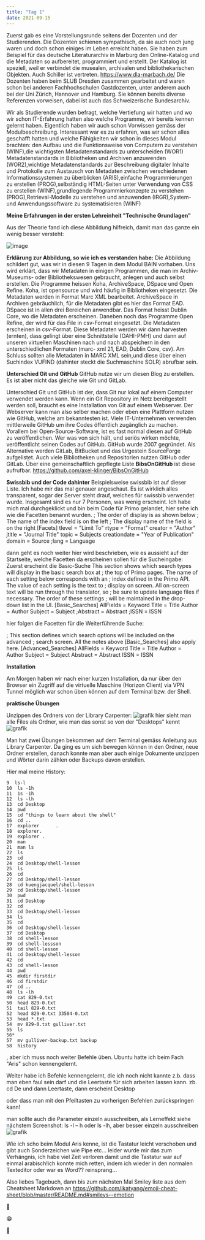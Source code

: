 ```yaml
---
title: "Tag 1"
date: 2021-09-15
---
```

Zuerst gab es eine Vorstellungsrunde seitens der Dozenten und der Studierenden.
Die Dozenten schienen sympathisch, da sie auch noch jung waren und doch schon einiges im Leben erreicht haben.
Sie haben zum Beispiel für das deutsche Literaturarchiv in Marburg den Online-Katalog und die Metadaten so aufbereitet, programmiert und erstellt.
Der Katalog ist speziell, weil er verbindet die musealen, archivalen und bibliothekarischen Objekten. Auch Schiller ist vertreten.
https://www.dla-marbach.de/
Die Dozenten haben beim SLUB Dresden zusammen gearbeitet und waren schon bei anderen Fachhochschulen Gastdozenten, unter anderem auch bei der Uni Zürich, Hannover und Hamburg. Sie können bereits diverse Referenzen vorweisen, dabei ist auch das Schweizerische Bundesarchiv.

Wir als Studierende wurden befragt, welche Vertiefung wir hatten und wo wir schon IT-Erfahrung hatten also welche Programme, wir bereits kennen gelernt haben.
Eigentlich haben wir auch schon Vorwissen gemäss der Modulbeschreibung. Interessant war es zu erfahren, was wir schon alles geschafft hatten und welche Fähigkeiten wir schon in dieses Modul brachten:
den Aufbau und die Funktionsweise von Computern zu verstehen (WINF),die wichtigsten Metadatenstandards zu unterscheiden (WOR1)
Metadatenstandards in Bibliotheken und Archiven anzuwenden (WOR2),wichtige Metadatenstandards zur Beschreibung digitaler Inhalte und Protokolle zum Austausch von Metadaten zwischen verschiedenen Informationssystemen zu überblicken (ARIS),einfache Programmierungen zu erstellen (PROG),selbständig HTML-Seiten unter Verwendung von CSS zu erstellen (WINF),grundlegende Programmierkonzepte zu verstehen (PROG),Retrieval-Modelle zu verstehen und anzuwenden (IRGR),System- und Anwendungssoftware zu systematisieren (WINF)



**Meine Erfahrungen in der ersten Lehreinheit "Technische Grundlagen"**

Aus der Theorie fand ich diese Abbildung hilfreich, damit man das ganze ein wenig besser versteht:

![image](https://user-images.githubusercontent.com/90834735/133661233-4f8b2d76-36a1-4f85-88d5-3cbce8b3bcc0.png)

**Erklärung zur Abbildung, so wie ich es verstanden habe:**
Die Abbildung schildert gut, was wir in diesen 9 Tagen in dem Modul BAIN vorhaben.
Uns wird erklärt, dass wir Metadaten in einigen Programmen, die man im Archiv- Museums- oder Bibliothekswesen gebraucht, anlegen und auch selbst erstellen.
Die Programme heissen Koha, ArchiveSpace, DSpace und Open Refine.
Koha, ist opensource und  wird häufig in Bibliotheken eingesetzt. Die Metadaten werden in Format Marc XML bearbeitet.
ArchiveSpace in Archiven gebräuchlich, für die Metadaten gibt es hier das Format EAD.
DSpace ist in allen drei Bereichen anwendbar. Das Format heisst Dublin Core, wo die Metadaten erscheinen.
Daneben noch das Programme Open Refine, der wird für das File in csv-Format eingesetzt. Die Metadaten erscheinen in csv-Format.
Diese Metadaten werden wir dann harvesten (ernten), dass gelingt über eine Schnittstelle (OAHI-PMH) und dann auf unseren virtuellen Maschinen nach und nach abspeichern in den unterschiedlichen Formaten (marc- xml 21, EAD, Dublin Core, csv).
Am Schluss sollten alle Metadaten in MARC XML sein,und diese über einen Suchindex VUFIND (dahinter steckt die Suchmaschine SOLR) abrufbar sein.



**Unterschied Git und GitHub**
GitHub nutze wir um diesen Blog zu erstellen. Es ist aber nicht das gleiche wie Git und GitLab.

Unterschied Git und GitHub ist der, dass Git nur lokal auf einem Computer verwendet werden kann.
Wenn ein Git Repository im Netz bereitgestellt werden soll, braucht es eine Installation von Git auf einem Webserver.
Der Webserver kann man also selber machen oder eben eine Plattform nutzen wie GitHub, welche am bekanntesten ist.
Viele IT-Unternehmen verwenden mittlerweile GitHub um ihre Codes öffentlich zugänglich zu machen.
Vorallem bei Open-Source-Software, ist es fast normal diesen auf GitHub zu veröffentlichen.
Wer was von sich hält, und seriös wirken möchte, veröffentlicht seinen Codes auf GitHub.
GitHub wurde 2007 gegründet.
Als Alternative werden GitLab, BitBucket und das Urgestein SourceForge aufgelistet.
Auch viele Bibliotheken und Repositorien nutzen GitHub oder GitLab. Über eine gemeinschaftlich gepflegte Liste **BibsOnGitHub** ist diese aufrufbar.
https://github.com/axel-klinger/BibsOnGitHub

**Swissbib und der Code dahinter**
Beispielsweise swissbib ist auf dieser Liste. Ich habe mir das mal genauer angeschaut.
Es ist wirklich alles transparent, sogar der Server steht drauf, welches für swissbib verwendet wurde. Insgesamt sind es nur 7 Personen, was wenig erscheint.
Ich habe mich mal durchgeklickt und bin beim  Code für Primo gelandet, hier sehe ich wie die Facetten benannt wurden.
; The order of display is as shown below
; The name of the index field is on the left
; The display name of the field is on the right
[Facets]
tlevel  = "Limit To"
rtype   = "Format"
creator = "Author"
jtitle  = "Journal Title"
topic   = Subjects
creationdate = "Year of Publication"
domain  = Source
;lang    = Language

dann geht es noch weiter hier wird beschrieben, wie es aussieht auf der Startseite, welche Facetten da erscheinen sollen für die Sucheingabe:
Zuerst erscheint die Basic-Suche
This section shows which search types will display in the basic search box at
; the top of Primo pages.  The name of each setting below corresponds with an
; index defined in the Primo API.  The value of each setting is the text to
; display on screen.  All on-screen text will be run through the translator, so
; be sure to update language files if necessary.  The order of these settings
; will be maintained in the drop-down list in the UI.
[Basic_Searches]
AllFields           = Keyword
Title               = Title
Author              = Author
Subject             = Subject
;Abstract            = Abstract
;ISSN                = ISSN

hier folgen die Facetten für die Weiterführende Suche:

; This section defines which search options will be included on the advanced
; search screen.  All the notes above [Basic_Searches] also apply here.
[Advanced_Searches]
AllFields           = Keyword
Title               = Title
Author              = Author
Subject             = Subject
Abstract            = Abstract
ISSN                = ISSN



**Installation**

Am Morgen haben wir nach einer kurzen Installation, da nur über den Browser ein Zugriff auf die virtuelle Maschine (Horizon Client) via VPN Tunnel möglich war schon üben können auf dem Terminal bzw. der Shell.

**praktische Übungen**

Unzippen des Ordners von der Library Carpenter:
![grafik](https://user-images.githubusercontent.com/90834735/134070245-ab10f952-657e-40cc-962a-8e26d45a99a3.png)
 hier sieht man alle Files als Ordner, wie man das sonst so von der "Desktops" kennt
![grafik](https://user-images.githubusercontent.com/90834735/134069918-efba552a-3675-4a5e-bea0-bfb9b5e5a5bc.png)

Man hat zwei Übungen bekommen auf dem Terminal gemäss Anleitung aus Library Carpenter. Da ging es um sich bewegen können in den Ordner, neue Ordner erstellen, danach konnte man aber auch einige Dokumente unzippen und Wörter darin zählen oder Backups davon erstellen.

Hier mal meine History:

    9  ls-l    
	10  ls -1h   
	11  1s -1h    
	12  ls -lh    
	13  cd Desktop  
	14  pwd   
	15  cd "things to learn about the shell"
	16  cd ..
	17  explorer      .
	18  explorer.
	19  explorer .
	20  man
	21  man ls
	22  ls
	23  cd
	24  cd Desktop/shell-lesson
	25  ls
	26  cd
	27  cd Desktop/shell-lesson
	28  cd kuengjacquel/shell-lesson
	29  cd Desktop/shell-lesson
	30  pwd
	31  cd Desktop
	32  cd
	33  cd Desktop/shell-lesson
	34  ls
	35  cd
	36  cd Desktop/shell-lesson
	37  cd Desktop
	38  cd shell-lesson
	39  cd shell-lessson
	40  cd shell-lesson
	41  cd Desktop/shell-lesson
	42  cd
	43  cd shell-lesson
	44  pwd
	45  mkdir firstdir
	46  cd firstdir
	47  cd ..
	48  ls -lh
	49  cat 829-0.txt
	50  head 829-0.txt
	51  tail 829-0.txt
	52  head 829-0.txt 33504-0.txt
	53  head *.txt
	54  mv 829-0.txt gulliver.txt
	55  ls
	56* 
	57  mv gulliver-backup.txt backup
	58  history




, aber ich muss noch weiter Befehle üben.
Ubuntu hatte ich beim Fach "Aris" schon kennengelernt.





Weiter habe ich Befehle kennengelernt, die ich noch nicht kannte z.b. dass man eben faul sein darf und die Leertaste für sich arbeiten lassen kann.
zb. cd De und dann Leertaste, dann erscheint Desktop

oder dass man mit den Pfeiltasten zu vorherigen Befehlen zurückspringen kann!

man sollte auch die Parameter einzeln ausschreiben, als Lerneffekt siehe nächstem Screenshot:
ls -l – h   oder ls -lh, aber besser einzeln ausschreiben
![grafik](https://user-images.githubusercontent.com/90834735/134069157-fdfb6bdf-10a7-42b5-ba05-dee0622afb31.png)



Wie ich scho beim Modul Aris kenne, ist die Tastatur leicht verschoben und gibt auch Sonderzeichen wie Pipe  etc... leider wurde mir das zum Verhängnis, ich habe viel Zeit verloren damit und die Tastatur war auf einmal arabisch!ich konnte mich retten, indem ich wieder in den normalen Texteditor oder war es Word??  reinsprang...

Also liebes Tagebuch, dann bis zum nächsten Mal
Smiley liste aus dem Cheatsheet Markdown an https://github.com/ikatyang/emoji-cheat-sheet/blob/master/README.md#smileys--emotion

:woozy_face:

:grin:

:hatching_chick:
